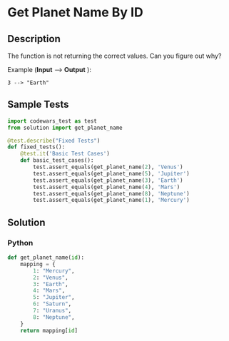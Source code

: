 # Get Planet Name By ID


## Description
The function is not returning the correct values. Can you figure out why?

Example (**Input** --> **Output** ):

```
3 --> "Earth"
```


## Sample Tests
```python
import codewars_test as test
from solution import get_planet_name

@test.describe("Fixed Tests")
def fixed_tests():
    @test.it('Basic Test Cases')
    def basic_test_cases():
        test.assert_equals(get_planet_name(2), 'Venus')
        test.assert_equals(get_planet_name(5), 'Jupiter')
        test.assert_equals(get_planet_name(3), 'Earth')
        test.assert_equals(get_planet_name(4), 'Mars')
        test.assert_equals(get_planet_name(8), 'Neptune')
        test.assert_equals(get_planet_name(1), 'Mercury')
```


## Solution
### Python
```python
def get_planet_name(id):
    mapping = {
        1: "Mercury",
        2: "Venus",
        3: "Earth",
        4: "Mars",
        5: "Jupiter",
        6: "Saturn",
        7: "Uranus",  
        8: "Neptune",
    }
    return mapping[id]
```
